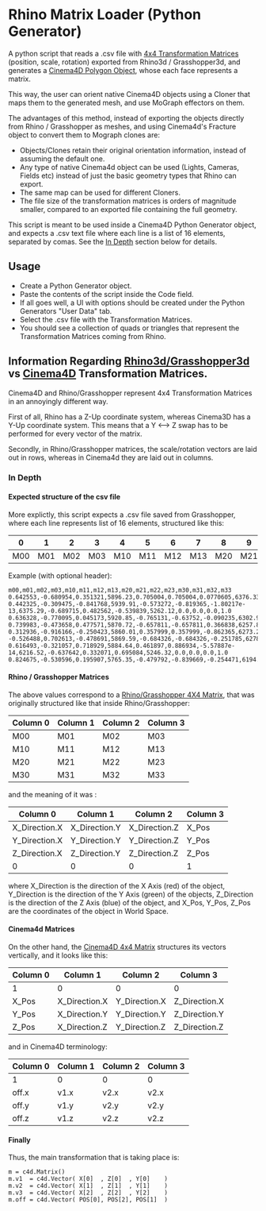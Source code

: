 # Rhino Matrix Loader (Python Generator)
A python script that reads a .csv file with [4x4 Transformation Matrices](https://developer.rhino3d.com/api/RhinoCommon/html/T_Rhino_Geometry_Transform.htm) (position, scale, rotation) exported from Rhino3d / Grasshopper3d, and generates a [Cinema4D Polygon Object](https://developers.maxon.net/docs/Cinema4DPythonSDK/html/modules/c4d/C4DAtom/GeListNode/BaseList2D/BaseObject/PointObject/PolygonObject/index.html), whose each face represents a matrix.

This way, the user can orient native Cinema4D objects using a Cloner that maps them to the generated mesh, and use MoGraph effectors on them.

The advantages of this method, instead of exporting the objects directly from Rhino / Grasshopper as meshes, and using Cinema4d's Fracture object to convert them to Mograph clones are:
* Objects/Clones retain their original orientation information, instead of assuming the default one.
* Any type of native Cinema4d object can be used (Lights, Cameras, Fields etc) instead of just the basic geometry types that Rhino can export.
* The same map can be used for different Cloners.
* The file size of the transformation matrices is orders of magnitude smaller, compared to an exported file containing the full geometry.

This script is meant to be used inside a Cinema4D Python Generator object, and expects a .csv text file where each line is a list of 16 elements, separated by comas. See the [In Depth](https://github.com/GeorgeAdamon/pyc4d_helpers/blob/master/scripts/RhinoMatrixLoader/README.md#expected-structure-of-the-csv-file) section below for details.

## Usage
* Create a Python Generator object.
* Paste the contents of the script inside the Code field.
* If all goes well, a UI with options should be created under the Python Generators "User Data" tab.
* Select the .csv file with the Transformation Matrices.
* You should see a collection of quads or triangles that represent the Transformation Matrices coming from Rhino.

## Information Regarding [Rhino3d/Grasshopper3d](https://developer.rhino3d.com/api/RhinoCommon/html/T_Rhino_Geometry_Transform.htm) vs [Cinema4D](https://developers.maxon.net/docs/Cinema4DPythonSDK/html/misc/matrixfundamental.html) Transformation Matrices.
Cinema4D and Rhino/Grasshopper represent 4x4 Transformation Matrices in an annoyingly different way.

First of all, Rhino has a Z-Up coordinate system, whereas Cinema3D has a Y-Up coordinate system. This means that a Y <--> Z swap has to be performed for every vector of the matrix.

Secondly, in Rhino/Grasshopper matrices, the scale/rotation vectors are laid out in rows, whereas in Cinema4d they are laid out in columns.

### In Depth
#### Expected structure of the csv file
More explictly, this script expects a .csv file saved from Grasshopper, where each line represents list of 16 elements, structured like this:

|  0  |  1  |  2  |  3  |  4  |  5  |  6  |  7  |  8  |  9  |  10 |  11 |  12 |  13 |  14 |  15 |
|-----|-----|-----|-----|-----|-----|-----|-----|-----|-----|-----|-----|-----|-----|-----|-----|
| M00 | M01 | M02 | M03 | M10 | M11 | M12 | M13 | M20 | M21 | M22 | M23 | M30 | M31 | M32 | M33 |

Example (with optional header):
```
m00,m01,m02,m03,m10,m11,m12,m13,m20,m21,m22,m23,m30,m31,m32,m33
0.642553,-0.680954,0.351321,5896.23,0.705004,0.705004,0.0770605,6376.33,-0.300158,0.198167,0.933078,5275.23,0.0,0.0,0.0,1.0
0.442325,-0.309475,-0.841768,5939.91,-0.573272,-0.819365,-1.80217e-13,6375.29,-0.689715,0.482562,-0.539839,5262.12,0.0,0.0,0.0,1.0
0.636328,-0.770095,0.045173,5920.85,-0.765131,-0.63752,-0.090235,6302.94,0.0982882,0.0228558,-0.994896,5268.35,0.0,0.0,0.0,1.0
0.739983,-0.473658,0.477571,5870.72,-0.657811,-0.657811,0.366838,6257.80,0.140395,-0.585605,-0.798346,5272.14,0.0,0.0,0.0,1.0
0.312936,-0.916166,-0.250423,5860.01,0.357999,0.357999,-0.862365,6273.24,0.87972,0.180214,0.440017,5267.71,0.0,0.0,0.0,1.0
-0.526488,0.702613,-0.478691,5869.59,-0.684326,-0.684326,-0.251785,6278.27,-0.504488,0.195018,0.841106,5250.89,0.0,0.0,0.0,1.0
0.616493,-0.321057,0.718929,5884.64,0.461897,0.886934,-5.57887e-14,6216.52,-0.637642,0.332071,0.695084,5246.32,0.0,0.0,0.0,1.0
0.824675,-0.530596,0.195907,5765.35,-0.479792,-0.839669,-0.254471,6194.11,0.299519,0.115861,-0.947029,5237.77,0.0,0.0,0.0,1.0
```
#### Rhino / Grasshopper Matrices
The above values correspond to a [Rhino/Grasshopper 4X4 Matrix](https://developer.rhino3d.com/api/RhinoCommon/html/T_Rhino_Geometry_Transform.htm), that was originally structured like that inside Rhino/Grasshopper:

|Column 0|Column 1|Column 2|Column 3|
|-----|-----|-----|-----|
| M00 | M01 | M02 | M03 |
| M10 | M11 | M12 | M13 |
| M20 | M21 | M22 | M23 |
| M30 | M31 | M32 | M33 |

and the meaning of it was :

|Column 0|Column 1|Column 2|Column 3|
|-----|-----|-----|-----|
| X_Direction.X | X_Direction.Y | X_Direction.Z | X_Pos |
| Y_Direction.X | Y_Direction.Y | Y_Direction.Z | Y_Pos |
| Z_Direction.X | Z_Direction.Y | Z_Direction.Z | Z_Pos |
|       0       |       0       |       0       |   1   |

where X_Direction is the direction of the X Axis (red) of the object, Y_Direction is the direction of the Y Axis (green) of the objects, Z_Direction is the direction of the Z Axis (blue) of the object, and X_Pos, Y_Pos, Z_Pos are the coordinates of the object in World Space.

#### Cinema4d Matrices
On the other hand, the [Cinema4D 4x4 Matrix](https://developers.maxon.net/docs/Cinema4DPythonSDK/html/misc/matrixfundamental.html) structures its vectors vertically, and it looks like this:

|Column 0|Column 1|Column 2|Column 3|
|-----|-----|-----|-----|
|   1   |       0       |       0       |       0       |
| X_Pos | X_Direction.X | Y_Direction.X | Z_Direction.X |
| Y_Pos | X_Direction.Y | Y_Direction.Y | Z_Direction.Y |
| Z_Pos | X_Direction.Z | Y_Direction.Z | Z_Direction.Z |

and in Cinema4D terminology:

|Column 0|Column 1|Column 2|Column 3|
|-----|-----|-----|-----|
|   1   |   0   |   0   |   0   |
| off.x |  v1.x |  v2.x |  v2.x |
| off.y |  v1.y |  v2.y |  v2.y |
| off.z |  v1.z |  v2.z |  v2.z |

#### Finally
Thus, the main transformation that is taking place is:

``` 
m = c4d.Matrix()
m.v1  = c4d.Vector( X[0]  , Z[0]  , Y[0]    )
m.v2  = c4d.Vector( X[1]  , Z[1]  , Y[1]    )
m.v3  = c4d.Vector( X[2]  , Z[2]  , Y[2]    )
m.off = c4d.Vector( POS[0], POS[2], POS[1]  )
```

